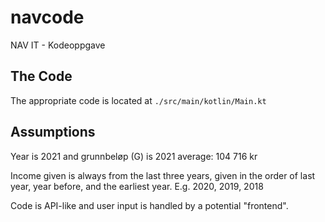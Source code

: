 # navcode

NAV IT - Kodeoppgave

## The Code

The appropriate code is located at `./src/main/kotlin/Main.kt`


## Assumptions

Year is 2021 and grunnbeløp (G) is 2021 average: 104 716 kr

Income given is always from the last three years, given in the order of last year, year before, and the earliest year. E.g. 2020, 2019, 2018

Code is API-like and user input is handled by a potential "frontend".